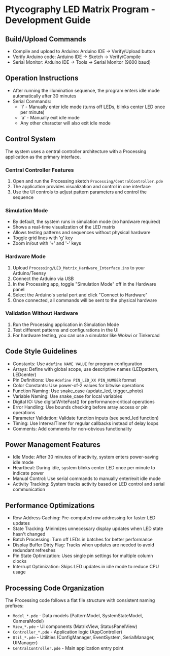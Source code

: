 # Ptycography LED Matrix Program - Development Guide

## Build/Upload Commands
- Compile and upload to Arduino: Arduino IDE → Verify/Upload button
- Verify Arduino code: Arduino IDE → Sketch → Verify/Compile
- Serial Monitor: Arduino IDE → Tools → Serial Monitor (9600 baud)

## Operation Instructions
- After running the illumination sequence, the program enters idle mode automatically after 30 minutes
- Serial Commands:
  - 'i' - Manually enter idle mode (turns off LEDs, blinks center LED once per minute)
  - 'a' - Manually exit idle mode
  - Any other character will also exit idle mode

## Control System
The system uses a central controller architecture with a Processing application as the primary interface.

### Central Controller Features
1. Open and run the Processing sketch `Processing/CentralController.pde`
2. The application provides visualization and control in one interface
3. Use the UI controls to adjust pattern parameters and control the sequence

### Simulation Mode
- By default, the system runs in simulation mode (no hardware required)
- Shows a real-time visualization of the LED matrix
- Allows testing patterns and sequences without physical hardware
- Toggle grid lines with 'g' key
- Zoom in/out with '+' and '-' keys

### Hardware Mode
1. Upload `Processing/LED_Matrix_Hardware_Interface.ino` to your Arduino/Teensy
2. Connect the Arduino via USB
3. In the Processing app, toggle "Simulation Mode" off in the Hardware panel
4. Select the Arduino's serial port and click "Connect to Hardware"
5. Once connected, all commands will be sent to the physical hardware

### Validation Without Hardware
1. Run the Processing application in Simulation Mode
2. Test different patterns and configurations in the UI
3. For hardware testing, you can use a simulator like Wokwi or Tinkercad

## Code Style Guidelines
- Constants: Use `#define NAME VALUE` for program configuration
- Arrays: Define with global scope, use descriptive names (LEDpattern, LEDcenter)
- Pin Definitions: Use `#define PIN_LED_XX PIN_NUMBER` format
- Color Constants: Use power-of-2 values for bitwise operations
- Function Naming: Use snake_case (update_led, trigger_photo)
- Variable Naming: Use snake_case for local variables
- Digital IO: Use digitalWriteFast() for performance-critical operations
- Error Handling: Use bounds checking before array access or pin operations
- Parameter Validation: Validate function inputs (see send_led function)
- Timing: Use IntervalTimer for regular callbacks instead of delay loops
- Comments: Add comments for non-obvious functionality

## Power Management Features
- Idle Mode: After 30 minutes of inactivity, system enters power-saving idle mode
- Heartbeat: During idle, system blinks center LED once per minute to indicate power
- Manual Control: Use serial commands to manually enter/exit idle mode
- Activity Tracking: System tracks activity based on LED control and serial communication

## Performance Optimizations
- Row Address Caching: Pre-computed row addressing for faster LED updates
- State Tracking: Minimizes unnecessary display updates when LED state hasn't changed
- Batch Processing: Turn off LEDs in batches for better performance
- Display Buffer Dirty Flag: Tracks when updates are needed to avoid redundant refreshes
- Pin State Optimization: Uses single pin settings for multiple column clocks
- Interrupt Optimization: Skips LED updates in idle mode to reduce CPU usage

## Processing Code Organization

The Processing code follows a flat file structure with consistent naming prefixes:

- `Model_*.pde` - Data models (PatternModel, SystemStateModel, CameraModel)
- `View_*.pde` - UI components (MatrixView, StatusPanelView)
- `Controller_*.pde` - Application logic (AppController)
- `Util_*.pde` - Utilities (ConfigManager, EventSystem, SerialManager, UIManager)
- `CentralController.pde` - Main application entry point